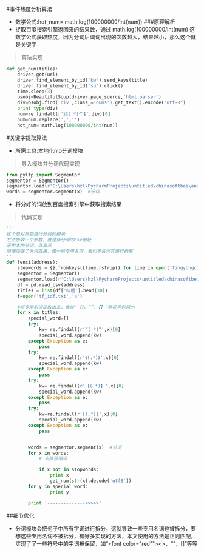 #事件热度分析算法
- 数学公式:hot_num= math.log(100000000/int(num))
###原理解析
- 捉取百度搜索引擎返回来的结果数，通过 math.log(100000000/int(num) 这数学公式获取热度，因为分词后词词出现的次数越大，结果越小，那么这个就是关键字
> 算法实现
```python
def get_num(title):
    driver.get(url)
    driver.find_element_by_id('kw').send_keys(title)
    driver.find_element_by_id('su').click()
    time.sleep(3)
    bsobj=BeautifulSoup(driver.page_source,'html.parser')
    div=bsobj.find('div',class_='nums').get_text().encode("utf-8")
    print type(div)
    num=re.findall(r'约(.*)个$',div)[0]
    num=num.replace(',','')
    hot_num= math.log(100000000/int(num)) 
```
#关键字提取算法
- 所需工具:本地化nlp分词模块
> 导入模块并分词代码实现
```python 
from pyltp import Segmentor
segmentor = Segmentor()
segmentor.load(r'C:\Users\hzl\PycharmProjects\untitled\chinasoftbei\analyse\ltp_data\cws.model')  # 分句模型
words = segmentor.segment(x)  #分词
```
- 将分好的词放到百度搜索引擎中获取搜素结果
> 代码实现
```python
'''
这个是对标题进行分词的模块
方法接收一个参数，就是待分词的csv地址
采用本地分词，效率高
顺便加强了分词效果，像一些专用名词，我们不会对其进行拆解
'''
def fenci(address):
    stopwords = {}.fromkeys([line.rstrip() for line in open('tingyongci')])  # 去掉停用词
    segmentor = Segmentor()
    segmentor.load(r'C:\Users\hzl\PycharmProjects\untitled\chinasoftbei\analyse\ltp_data\cws.model')  # 分句模型
    df = pd.read_csv(address)
    titles = list(df['标题'].head(30))
    f=open('tf_idf.txt','a')

    #将专用名词提取出来，像被'《》，“”，【】'等符号包括的
    for x in titles:
        special_word=[]
        try:
            kw= re.findall(r'“(.*)”',x)[0]
            special_word.append(kw)
        except Exception as e:
            pass
        try:
            kw= re.findall(r'《(.*)》',x)[0]
            special_word.append(kw)
        except Exception as e:
            pass
        try:
            kw= re.findall(r'【(.*)】',x)[0]
            special_word.append(kw)
        except Exception as e:
            pass
        try:
            kw=re.findall(r'[(.*)]',x)[0]
            special_word.append(kw)
        except Exception as e:
            pass


        words = segmentor.segment(x)  #分词
        for x in words:
            # 去掉停用词

            if x not in stopwords:
                print x
                get_num(str(x).decode('utf8'))
        for y in special_word:
                print y

        print '-------------->>>>>'
```
##细节优化
- 分词模块会把句子中所有字词进行拆分，这就导致一些专用名词也被拆分，要想这些专用名词不被拆分，有好多实现的方法，本文使用的方法是正则匹配，实现了了一些符号中的字词被保留，如“<font color="red""><>，“”，[]”等等
